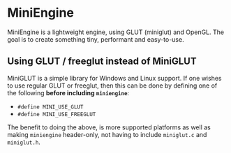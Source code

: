 # MiniEngine

MiniEngine is a lightweight engine, using GLUT (miniglut) and OpenGL. 
The goal is to create something tiny, performant and easy-to-use.

## Using GLUT / freeglut instead of MiniGLUT
MiniGLUT is a simple library for Windows and Linux support. If one wishes
to use regular GLUT or freeglut, then this can be done by defining one of the following **before including `miniengine`**:  
- `#define MINI_USE_GLUT`
- `#define MINI_USE_FREEGLUT`

The benefit to doing the above, is more supported platforms as well as making
`miniengine` header-only, not having to include `miniglut.c` and `miniglut.h`.

